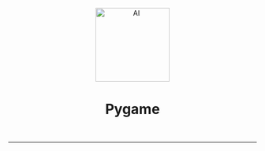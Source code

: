 <p align="center">
  <a href="https://github.com/marcoshsq/Pygame">
    <img src="https://github.com/marcoshsq/Pygame/blob/main/Control_Icon.png" alt="AI" width="150" height="150"> 
  </a>
</p>  
  <h1 align="center">Pygame</h1>
</div>
<br>


---
